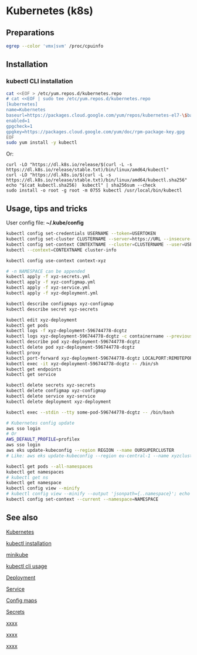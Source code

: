 # Kubernetes (k8s)

## Preparations

```sh
egrep --color 'vmx|svm' /proc/cpuinfo
```

## Installation

### kubectl CLI installation

```sh
cat <<EOF > /etc/yum.repos.d/kubernetes.repo
# cat <<EOF | sudo tee /etc/yum.repos.d/kubernetes.repo
[kubernetes]
name=Kubernetes
baseurl=https://packages.cloud.google.com/yum/repos/kubernetes-el7-\$basearch
enabled=1
gpgcheck=1
gpgkey=https://packages.cloud.google.com/yum/doc/rpm-package-key.gpg
EOF
sudo yum install -y kubectl
```

Or:

```shell
curl -LO "https://dl.k8s.io/release/$(curl -L -s https://dl.k8s.io/release/stable.txt)/bin/linux/amd64/kubectl"
curl -LO "https://dl.k8s.io/$(curl -L -s https://dl.k8s.io/release/stable.txt)/bin/linux/amd64/kubectl.sha256"
echo "$(cat kubectl.sha256)  kubectl" | sha256sum --check
sudo install -o root -g root -m 0755 kubectl /usr/local/bin/kubectl
```

## Usage, tips and tricks

User config file: **~/.kube/config**

```sh
kubectl config set-credentials USERNAME --token=USERTOKEN
kubectl config set-cluster CLUSTERNAME --server=https://URL --insecure-skip-tls-verify=true
kubectl config set-context CONTEXTNAME --cluster=CLUSTERNAME --user=USERNAME
kubectl --context=CONTEXTNAME cluster-info

kubectl config use-context context-xyz

# -n NAMESPACE can be appended
kubectl apply -f xyz-secrets.yml
kubectl apply -f xyz-configmap.yml
kubectl apply -f xyz-service.yml
kubectl apply -f xyz-deployment.yml

kubectl describe configmaps xyz-configmap
kubectl describe secret xyz-secrets

kubectl edit xyz-deployment
kubectl get pods
kubectl logs -f xyz-deployment-596744778-dcgtz
kubectl logs xyz-deployment-596744778-dcgtz -c containername --previous
kubectl describe pod xyz-deployment-596744778-dcgtz
kubectl delete pod xyz-deployment-596744778-dcgtz
kubectl proxy
kubectl port-forward xyz-deployment-596744778-dcgtz LOCALPORT:REMOTEPORT
kubectl exec -it xyz-deployment-596744778-dcgtz -- /bin/sh
kubectl get endpoints
kubectl get service

kubectl delete secrets xyz-secrets
kubectl delete configmap xyz-configmap
kubectl delete service xyz-service
kubectl delete deployment xyz-deployment

kubectl exec --stdin --tty some-pod-596744778-dcgtz -- /bin/bash

# Kubernetes config update
aws sso login
# Or
AWS_DEFAULT_PROFILE=profilex
aws sso login
aws eks update-kubeconfig --region REGION --name OURSUPERCLUSTER
# Like: aws eks update-kubeconfig --region eu-central-1 --name xyzcluster

kubectl get pods --all-namespaces
kubectl get namespaces
# kubectl get ns
kubectl get namespace
kubectl config view --minify
# kubectl config view --minify --output 'jsonpath={..namespace}'; echo
kubectl config set-context --current --namespace=NAMESPACE


```

## See also

[Kubernetes](https://kubernetes.io)

[kubectl installation](https://kubernetes.io/docs/tasks/tools/#kubectl)

[minikube](https://kubernetes.io/docs/setup/minikube/)

[kubectl cli usage](https://kubernetes.io/docs/reference/generated/kubectl/kubectl-commands)

[Deployment](https://kubernetes.io/docs/tasks/access-application-cluster/service-access-application-cluster/)

[Service](https://kubernetes.io/docs/concepts/services-networking/service/)

[Config maps](ttps://kubernetes.io/docs/concepts/configuration/configmap/)

[Secrets](https://kubernetes.io/docs/concepts/configuration/secret/)

[xxxx](cccc)

[xxxx](cccc)

[xxxx](cccc)
